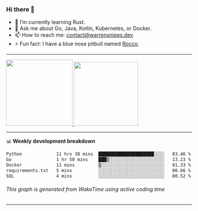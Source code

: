 ### Hi there 👋

- 🌱 I’m currently learning Rust.
- 💬 Ask me about Go, Java, Kotlin, Kubernetes, or Docker.
- 📫 How to reach me: contact@warrensnipes.dev
- ⚡ Fun fact: I have a blue nose pitbull named [Rocco](https://i.imgur.com/iLsSCKu.jpg).

-------


<a href="https://github.com/LockedThread/LockedThread">
  <img height="180em" src="https://github-readme-stats.vercel.app/api?username=LockedThread&theme=transparent&bg_color=00000000&show_icons=true&count_private=true" />
  <img height="174em" src="https://github-readme-stats.vercel.app/api/top-langs?username=LockedThread&theme=transparent&layout=compact&hide_progress=true&bg_color=00000000" />
  </a>

-------

📊 **Weekly development breakdown**
<!--START_SECTION:waka-->

```txt
Python             11 hrs 38 mins  █████████████████████░░░░   83.46 %
Go                 1 hr 50 mins    ███▒░░░░░░░░░░░░░░░░░░░░░   13.23 %
Docker             11 mins         ▒░░░░░░░░░░░░░░░░░░░░░░░░   01.33 %
requirements.txt   5 mins          ░░░░░░░░░░░░░░░░░░░░░░░░░   00.66 %
SQL                4 mins          ░░░░░░░░░░░░░░░░░░░░░░░░░   00.52 %
```

<!--END_SECTION:waka-->
###### *This graph is generated from WakeTime using active coding time*
-------

